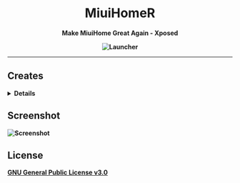 <div align="center">

<h1>MiuiHomeR</h1>

<b>Make MiuiHome Great Again - Xposed

![Launcher](https://github.com/qqlittleice/MiuiHome/blob/main/Pic/MiuiHome.png)

</div>

-----

## Creates

<details>

- [AndroidHiddenApiBypass](https://github.com/LSPosed/AndroidHiddenApiBypass)
- [AndroidSystemBlur](https://github.com/Lucchetto/AndroidSystemBlur)
- [androidx](https://android.googlesource.com/platform/frameworks/support)
- [BiliRoaming](https://github.com/yujincheng08/BiliRoaming)
- [CustoMIUIzer](https://code.highspec.ru/Mikanoshi/CustoMIUIzer)
- [EzXHelper](https://github.com/KyuubiRan/EzXHelper)
- [FuckCoolapk](https://github.com/ejiaogl/FuckCoolapk)
- [LSPosed](https://github.com/LSPosed/LSPosed)
- [MIDock](https://github.com/lamprose/MIDock)
- [MIUIDock](https://github.com/ouhoukyo/MIUIDock)
- [MIUltra](https://github.com/lamprose/MIUltra)
- [moralnorm's miuix](https://github.com/MoralNorm)
- [QNotified](https://github.com/ferredoxin/QNotified)
- [XposedBridge](https://github.com/rovo89/XposedBridge)

</details>

## Screenshot

![Screenshot](https://github.com/qqlittleice/MiuiHome/blob/main/Pic/Screenshot_ZH.png)

## License

[GNU General Public License v3.0](LICENSE)